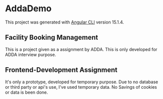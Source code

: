 # AddaDemo

This project was generated with [Angular CLI](https://github.com/angular/angular-cli) version 15.1.4.

## Facility Booking Management

This is a project given as a assignment by ADDA. This is only developed for ADDA interview purpose.

## Frontend-Development Assignment

It's only a prototype, developed for temporary purpose. Due to no database or third party or api's use, I've used temporary data. No Savings of cookies or data is been done.
